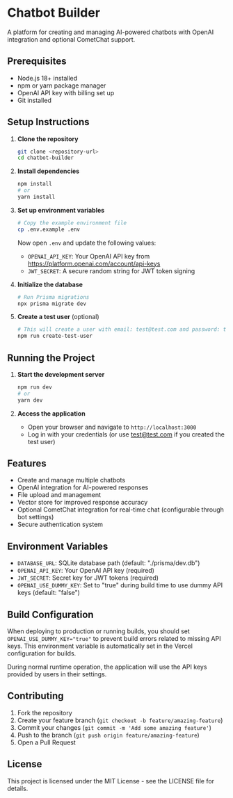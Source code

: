 # Chatbot Builder

A platform for creating and managing AI-powered chatbots with OpenAI integration and optional CometChat support.

## Prerequisites

- Node.js 18+ installed
- npm or yarn package manager
- OpenAI API key with billing set up
- Git installed

## Setup Instructions

1. **Clone the repository**
   ```bash
   git clone <repository-url>
   cd chatbot-builder
   ```

2. **Install dependencies**
   ```bash
   npm install
   # or
   yarn install
   ```

3. **Set up environment variables**
   ```bash
   # Copy the example environment file
   cp .env.example .env
   ```

   Now open `.env` and update the following values:
   - `OPENAI_API_KEY`: Your OpenAI API key from https://platform.openai.com/account/api-keys
   - `JWT_SECRET`: A secure random string for JWT token signing

4. **Initialize the database**
   ```bash
   # Run Prisma migrations
   npx prisma migrate dev
   ```

5. **Create a test user** (optional)
   ```bash
   # This will create a user with email: test@test.com and password: test
   npm run create-test-user
   ```

## Running the Project

1. **Start the development server**
   ```bash
   npm run dev
   # or
   yarn dev
   ```

2. **Access the application**
   - Open your browser and navigate to `http://localhost:3000`
   - Log in with your credentials (or use test@test.com if you created the test user)

## Features

- Create and manage multiple chatbots
- OpenAI integration for AI-powered responses
- File upload and management
- Vector store for improved response accuracy
- Optional CometChat integration for real-time chat (configurable through bot settings)
- Secure authentication system

## Environment Variables

- `DATABASE_URL`: SQLite database path (default: "./prisma/dev.db")
- `OPENAI_API_KEY`: Your OpenAI API key (required)
- `JWT_SECRET`: Secret key for JWT tokens (required)
- `OPENAI_USE_DUMMY_KEY`: Set to "true" during build time to use dummy API keys (default: "false")

## Build Configuration

When deploying to production or running builds, you should set `OPENAI_USE_DUMMY_KEY="true"` to prevent build errors related to missing API keys. This environment variable is automatically set in the Vercel configuration for builds.

During normal runtime operation, the application will use the API keys provided by users in their settings.

## Contributing

1. Fork the repository
2. Create your feature branch (`git checkout -b feature/amazing-feature`)
3. Commit your changes (`git commit -m 'Add some amazing feature'`)
4. Push to the branch (`git push origin feature/amazing-feature`)
5. Open a Pull Request

## License

This project is licensed under the MIT License - see the LICENSE file for details.

